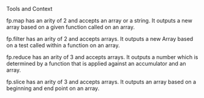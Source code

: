 Tools and Context

fp.map has an arity of 2 and accepts an array or a string.
It outputs a new array based on a given function called on an array.

fp.filter has an arity of 2 and accepts arrays.
It outputs a new Array based on a test called within a function on an array.

fp.reduce has an arity of 3 and accepts arrays.
It outputs a number which is determined by a function that is applied against an accumulator and an array.

fp.slice has an arity of 3 and accepts arrays.
It outputs an array based on a beginning and end point on an array.
